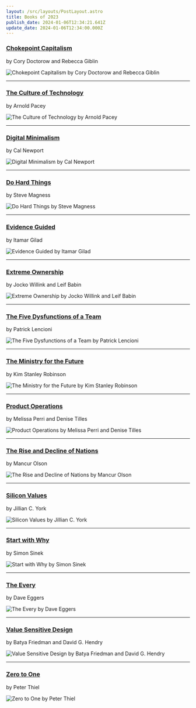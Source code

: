 ```yaml
---
layout: /src/layouts/PostLayout.astro
title: Books of 2023
publish_date: 2024-01-06T12:34:21.641Z
update_date: 2024-01-06T12:34:00.000Z
---
```


<h3><a href="https://chokepointcapitalism.com" target="_blank">Chokepoint Capitalism</a></h3>

by Cory Doctorow and Rebecca Giblin

![Chokepoint Capitalism by Cory Doctorow and Rebecca Giblin](/images/uploads/chokepoint_capitalism.jpg 'Chokepoint Capitalism by Cory Doctorow and Rebecca Giblin')

<hr>

<h3><a href="https://mitpress.mit.edu/9780262660563/the-culture-of-technology/" target="_blank">The Culture of Technology</a></h3>

by Arnold Pacey

![The Culture of Technology by Arnold Pacey](/images/uploads/culture_of_technology.jpg 'The Culture of Technology by Arnold Pacey')

<hr>

<h3><a href="https://bookshop.org/p/books/digital-minimalism-choosing-a-focused-life-in-a-noisy-world-cal-newport/12081448?ean=9780525536512" target="_blank">Digital Minimalism</a></h3>

by Cal Newport

![Digital Minimalism by Cal Newport](/images/uploads/digital_minimalism.jpg 'Digital Minimalism by Cal Newport')

<hr>

<h3><a href="https://www.stevemagness.com/do-hard-things/" target="_blank">Do Hard Things</a></h3>

by Steve Magness

![Do Hard Things by Steve Magness](/images/uploads/do_hard_things.jpg 'Do Hard Things by Steve Magness')

<hr>

<h3><a href="https://itamargilad.com/book-evidence-guided/" target="_blank">Evidence Guided</a></h3>

by Itamar Gilad

![Evidence Guided by Itamar Gilad](/images/uploads/evidence_guided.jpg 'Evidence Guided by Itamar Gilad')

<hr>

<h3><a href="https://us.macmillan.com/books/9781250183866/extremeownership/" target="_blank">Extreme Ownership</a></h3>

by Jocko Willink and Leif Babin

![Extreme Ownership by Jocko Willink and Leif Babin](/images/uploads/extreme_ownership.jpg 'Extreme Ownership by Jocko Willink and Leif Babin')

<hr>

<h3><a href="https://www.tablegroup.com/product/dysfunctions/" target="_blank">The Five Dysfunctions of a Team</a></h3>

by Patrick Lencioni

![The Five Dysfunctions of a Team by Patrick Lencioni](/images/uploads/five_disfunctions.jpg 'The Five Dysfunctions of a Team by Patrick Lencioni')

<hr>

<h3><a href="https://en.wikipedia.org/wiki/The_Ministry_for_the_Future" target="_blank">The Ministry for the Future</a></h3>

by Kim Stanley Robinson

![The Ministry for the Future by Kim Stanley Robinson](/images/uploads/ministry_for_the_future.jpg 'The Ministry for the Future by Kim Stanley Robinson')

<hr>

<h3><a href="https://www.productoperations.com/" target="_blank">Product Operations</a></h3>

by Melissa Perri and Denise Tilles

![Product Operations by Melissa Perri and Denise Tilles](/images/uploads/product_operations.jpg 'Product Operations by Melissa Perri and Denise Tilles')

<hr>

<h3><a href="https://www.jstor.org/stable/j.ctt1nprdd" target="_blank">The Rise and Decline of Nations</a></h3>

by Mancur Olson

![The Rise and Decline of Nations by Mancur Olson](/images/uploads/rise_decline_of_nations.jpg 'The Rise and Decline of Nations by Mancur Olson')

<hr>

<h3><a href="https://jilliancyork.com/" target="_blank">Silicon Values</a></h3>

by Jillian C. York

![Silicon Values by Jillian C. York](/images/uploads/silicon_values.jpg 'Silicon Values by Jillian C. York')

<hr>

<h3><a href="https://en.wikipedia.org/wiki/Start_with_Why" target="_blank">Start with Why</a></h3>

by Simon Sinek

![Start with Why by Simon Sinek](/images/uploads/start_with_why.jpg 'Start with Why by Simon Sinek')

<hr>

<h3><a href="https://en.wikipedia.org/wiki/The_Every" target="_blank">The Every</a></h3>

by Dave Eggers

![The Every by Dave Eggers](/images/uploads/the_every.jpg 'The Every by Dave Eggers')

<hr>

<h3><a href="https://direct.mit.edu/books/monograph/4328/Value-Sensitive-DesignShaping-Technology-with" target="_blank">Value Sensitive Design</a></h3>

by Batya Friedman and David G. Hendry

![Value Sensitive Design by Batya Friedman and David G. Hendry](/images/uploads/value_sensitive_design.jpg 'Value Sensitive Design by Batya Friedman and David G. Hendry')

<hr>

<h3><a href="https://en.wikipedia.org/wiki/Zero_to_One" target="_blank">Zero to One</a></h3>

by Peter Thiel

![Zero to One by Peter Thiel](/images/uploads/zero_to_one.jpg 'Zero to One by Peter Thiel')
